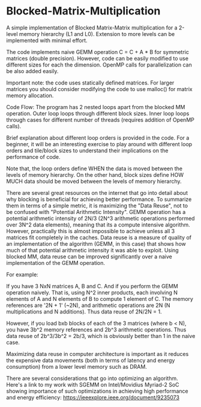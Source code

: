 # Blocked-Matrix-Multiplication

A simple implementation of Blocked Matrix-Matrix multiplication for a 2-level memory hierarchy (L1 and L0). Extension to more levels can be implemented with minimal effort.

The code implements naive GEMM operation C = C + A * B for symmetric matrices (double precision).
However, code can be easily modified to use different sizes for each the dimension. OpenMP calls for parallelization can be also added easily.

Important note: the code uses statically defined matrices. For larger matrices you should consider modifying the code to use malloc() for matrix memory allocation.

Code Flow:
The program has 2 nested loops apart from the blocked MM operation.
Outer loop loops through different block sizes.
Inner loop loops through cases for different number of threads (requires addition of OpenMP calls).

Brief explanation about different loop orders is provided in the code. For a beginner, it will be an interesting exercise to play around with different loop orders and tile/block sizes to understand their implications on the performance of code.

Note that, the loop orders define WHEN the data is moved between the levels of memory hierarchy.
On the other hand, block sizes define HOW MUCH data should be moved between the levels of memory hierarchy.

There are several great resources on the internet that go into detail about why blocking is beneficial for achieving better performance. To summarize them in terms of a simple metric, it is maximizing the "Data Reuse", not to be confused with "Potential Arithmetic Intensity".
GEMM operation has a potential arithmetic intensity of 2N/3 (2N^3 arithmetic operations performed over 3N^2 data elements), meaning that its a compute intensive algorithm. However, practically this is almost impossible to achieve unless all 3 matrices fit completely in the caches. Data reuse is a measure of quality of an implementation of the algorithm (GEMM, in this case) that shows how much of that potential arithmetic intensity it was able to exploit. Using blocked MM, data reuse can be improved significantly over a naive implementation of the GEMM operation.

For example:

If you have 3 NxN matrices A, B and C. And if you perform the GEMM operation naively. That is, using N^2 inner products, each involving N elements of A and N elements of B to compute 1 element of C. The memory references are '2N + 1' (~2N), and arithmetic operations are 2N (N multiplications and N additions). Thus data reuse of 2N/2N = 1.

However, if you load bxb blocks of each of the 3 matrices (where b < N), you have 3b^2 memory references and 2b^3 arithmetic operations. Thus data reuse of 2b^3/3b^2 = 2b/3, which is obviously better than 1 in the naive case.

Maximizing data reuse in computer architecture is important as it reduces the expensive data movements (both in terms of latency and energy consumption) from a lower level memory such as DRAM.

There are several considerations that go into optimizing an algorithm. Here's a link to my work with SGEMM on Intel/Movidius Myriad-2 SoC showing importance of such optimizations in achieving high performance and energy efficiency: https://ieeexplore.ieee.org/document/9235073
